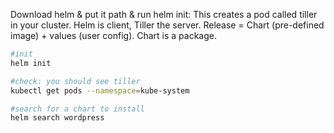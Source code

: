 Download helm & put it  path & run helm init: This creates a pod called tiller in your cluster. Helm is client, Tiller the server. Release = Chart (pre-defined image) + values (user config). Chart is a package.



```bash
#init
helm init

#check: you should see tiller
kubectl get pods --namespace=kube-system

#search for a chart to install
helm search wordpress
```



